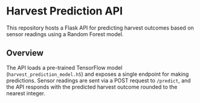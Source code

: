 # Harvest Prediction API

This repository hosts a Flask API for predicting harvest outcomes based on sensor readings using a Random Forest model.

## Overview

The API loads a pre-trained TensorFlow model (`harvest_prediction_model.h5`) and exposes a single endpoint for making predictions. Sensor readings are sent via a POST request to `/predict`, and the API responds with the predicted harvest outcome rounded to the nearest integer.
